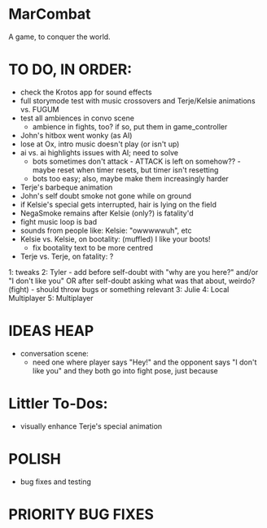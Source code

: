 # MarCombat
A game, to conquer the world.

# TO DO, IN ORDER:
- check the Krotos app for sound effects
- full storymode test with music crossovers and Terje/Kelsie animations vs. FUGUM
- test all ambiences in convo scene
    - ambience in fights, too? if so, put them in game_controller
- John's hitbox went wonky (as AI)
- lose at Ox, intro music doesn't play (or isn't up)
- ai vs. ai highlights issues with AI; need to solve
    - bots sometimes don't attack - ATTACK is left on somehow?? - maybe reset when timer resets, but timer isn't resetting
    - bots too easy; also, maybe make them increasingly harder
- Terje's barbeque animation
- John's self doubt smoke not gone while on ground
- if Kelsie's special gets interrupted, hair is lying on the field
- NegaSmoke remains after Kelsie (only?) is fatality'd
- fight music loop is bad
- sounds from people like: Kelsie: "owwwwwuh", etc
- Kelsie vs. Kelsie, on bootality: (muffled) I like your boots!
    - fix bootality text to be more centred
- Terje vs. Terje, on fatality: ?

1: tweaks
2: Tyler - add before self-doubt with "why are you here?" and/or "I don't like you" OR after self-doubt asking what was that about, weirdo? (fight)
    - should throw bugs or something relevant
3: Julie
4: Local Multiplayer
5: Multiplayer

# IDEAS HEAP
- conversation scene:
    - need one where player says "Hey!" and the opponent says "I don't like you" and they both go into fight pose, just because


# Littler To-Dos:
- visually enhance Terje's special animation

# POLISH
- bug fixes and testing

# PRIORITY BUG FIXES